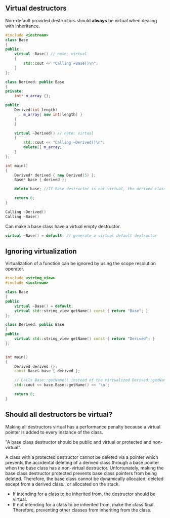 ## Virtual destructors
Non-default provided destructors should **always** be virtual when dealing with inheritance.
```cpp
#include <iostream>
class Base
{
public:
    virtual ~Base() // note: virtual
    {
        std::cout << "Calling ~Base()\n";
    }
};

class Derived: public Base
{
private:
    int* m_array {};

public:
    Derived(int length)
      : m_array{ new int[length] }
    {
    }

    virtual ~Derived() // note: virtual
    {
        std::cout << "Calling ~Derived()\n";
        delete[] m_array;
    }
};

int main()
{
    Derived* derived { new Derived(5) };
    Base* base { derived }; 

    delete base; //If Base destructor is not virtual, the derived classes destructor will not be called.

    return 0;
}
```

```cpp
Calling ~Derived()
Calling ~Base()
```

Can make a base class have a virtual empty destructor.
```cpp
virtual ~Base() = default; // generate a virtual default destructor
```

## Ignoring virtualization
Virtualization of a function can be ignored by using the scope resolution operator.
```cpp
#include <string_view>
#include <iostream>

class Base
{
public:
    virtual ~Base() = default;
    virtual std::string_view getName() const { return "Base"; }
};

class Derived: public Base
{
public:
    virtual std::string_view getName() const { return "Derived"; }
};


int main()
{
    Derived derived {};
    const Base& base { derived };

    // Calls Base::getName() instead of the virtualized Derived::getName()
    std::cout << base.Base::getName() << '\n';

    return 0;
}
```

## Should all destructors be virtual?
Making all destructors virtual has a performance penalty because a virtual pointer is added to every instance of the class.

"A base class destructor should be public and virtual or protected and non-virtual".

A class with a protected destructor cannot be deleted via a pointer which prevents the accidental deleting of a derived class through a base pointer when the base class has a non-virtual destructor. Unfortunately, making the base class destructor protected prevents base class pointers from being deleted. Therefore, the base class cannot be dynamically allocated, deleted except from a derived class., or allocated on the stack.

- If intending for a class to be inherited from, the destructor should be virtual.
- If not intending for a class to be inherited from, make the class final. Therefore, preventing other classes from inheriting from the class.


